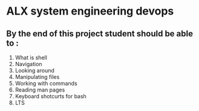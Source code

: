 # ALX system engineering devops

## By the end of this project student should be able to :
1. What is shell
2. Navigation
3. Looking around
4. Manipulating files
5. Working with commands
6. Reading man pages
7. Keyboard shotcurts for bash
8. LTS

